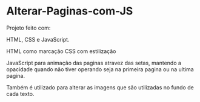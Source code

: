 # Alterar-Paginas-com-JS

Projeto feito com:

HTML, CSS e JavaScript. 

HTML como marcação
CSS com estilização 

JavaScript para animação das paginas atravez das setas, mantendo a opacidade quando não tiver operando seja na primeira pagina ou na ultima pagina. 

Também é utilizado para alterar as imagens que são utilizadas no fundo de cada texto. 
